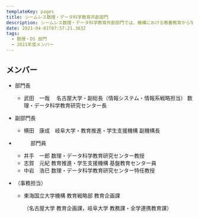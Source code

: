 ```yaml
---
templateKey: pages
title: シームレス数理・データ科学教育共創部門
description: シームレス数理・データ科学教育共創部門では，機構における教養教育から学部専門教育、大学院教育までシームレスな数理・データ科学教育を推進します．また，両大学が連係した大学院・社会人を対象としたデータサイエンティスト育成事業の実施します．
date: 2021-04-01T07:57:21.383Z
tags:
  - 数理・DS 部⾨
  - 2021年度メンバー
---
```

## メンバー

* 部門長

  * 武田　一哉　 名古屋大学・副総長（情報システム・情報系戦略担当） 数理・データ科学教育研究センター長
* 副部門長

  * 横田　康成　岐阜大学・教育推進・学生支援機構 副機構長
* 　　　部門員

  * 井手　一郎	数理・データ科学教育研究センター教授
  * 志賀　元紀	教育推進・学生支援機構 基盤教育センター員
  * 中岩　浩巳	数理・データ科学教育研究センター特任教授		
* （事務担当）

  * 東海国立大学機構 教育戦略部 教育企画課

     （名古屋大学 教育企画課，岐阜大学 教務課・全学連携教育課）